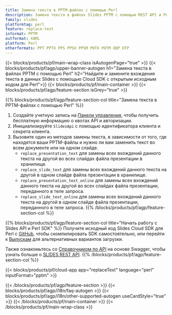 ```yaml
---
title: Замена текста в PPTM-файлах c помощью Perl
description: Замена текста в файлах Slides PPTM с помощью REST API и Perl SDK с открытым исходным кодом
family: slides
platformtag: perl
feature: replace-text
informat: PPTM
outformat: XAML
platform: Perl
otherformats: PPT PPTX PPS PPSX PPSM POTX POTM ODP OTP
---
```


{{< blocks/products/pf/main-wrap-class isAutogenPage="true" >}}
{{< blocks/products/pf/agp/upper-banner-autogen h1="Замена текста в файлах PPTM с помощью Perl" h2="Найдите и замените вхождения текста в данных Slides с помощью Cloud SDK с открытым исходным кодом для Perl">}}
{{< blocks/products/pf/main-container >}}
{{< blocks/products/pf/agp/feature-section isGrey="true" >}}

{{% blocks/products/pf/agp/feature-section-col title="Замена текста в PPTM-файлах с помощью Perl" %}}
1. Создайте учетную запись на <a href="https://dashboard.aspose.cloud/">Панели управления</a>, чтобы получить бесплатную информацию о квотах API и авторизации.
1. Инициализируйте ```SlidesApi``` с помощью идентификатора клиента и секрета клиента.
1. Вызовите один из методов замены текста, в зависимости от того, где находятся ваши PPTM-файлы и нужно ли вам заменить текст во всем документе или на одном слайде.
    - ```replace_presentation_text``` для замены всех вхождений данного текста на другой во всех слайдах файла презентации в хранилище.
    - ```replace_slide_text``` для замены всех вхождений данного текста на другой в одном слайде файла презентации в хранилище.
    - ```replace_presentation_text_online``` для замены всех вхождений данного текста на другой во всех слайдах файла презентации, переданного в теле запроса.
    - ```replace_slide_text_online``` для замены всех вхождений данного текста на другой в одном слайде файла презентации, переданного в теле запроса.
{{% /blocks/products/pf/agp/feature-section-col %}}

{{% blocks/products/pf/agp/feature-section-col title="Начать работу с Slides API и Perl SDK" %}}
Получите исходный код Slides Cloud SDK для Perl с [GitHub](https://github.com/aspose-slides-cloud/aspose-slides-cloud-perl), чтобы скомпилировать SDK самостоятельно, или перейти к [Выпускам](https://releases.aspose.cloud/) для альтернативных вариантов загрузки.

Также ознакомьтесь со [Справочником по API](https://apireference.aspose.cloud/slides/) на основе Swagger, чтобы узнать больше о [SLIDES REST API](https://products.aspose.cloud/slides/curl/).
{{% /blocks/products/pf/agp/feature-section-col %}}

{{< blocks/products/pf/cloud-app app="replaceText" language="perl" inputFormat="pptm" >}}

{{< /blocks/products/pf/agp/feature-section >}}
{{< blocks/products/pf/agp/i18n/faq-autogen >}}
{{< blocks/products/pf/agp/i18n/other-supported-autogen useCardStyle="true" >}}
{{< /blocks/products/pf/main-container >}}
{{< /blocks/products/pf/main-wrap-class >}}